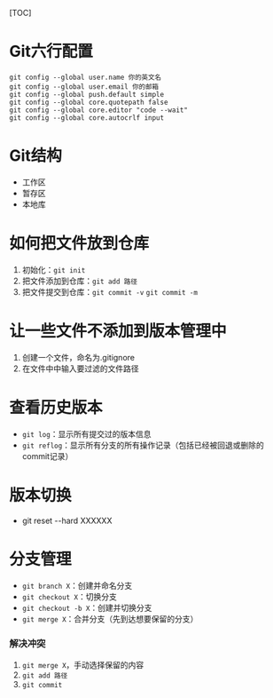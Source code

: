 [TOC]
# Git六行配置
```
git config --global user.name 你的英文名
git config --global user.email 你的邮箱
git config --global push.default simple
git config --global core.quotepath false
git config --global core.editor "code --wait"
git config --global core.autocrlf input
```
# Git结构
* 工作区
* 暂存区
* 本地库

# 如何把文件放到仓库
1. 初始化：`git init`
2. 把文件添加到仓库：`git add 路径`
3. 把文件提交到仓库：`git commit -v` `git commit -m`

# 让一些文件不添加到版本管理中
1. 创建一个文件，命名为.gitignore
2. 在文件中中输入要过滤的文件路径

# 查看历史版本
* `git log`：显示所有提交过的版本信息
* `git reflog`：显示所有分支的所有操作记录（包括已经被回退或删除的commit记录）

# 版本切换
* git reset --hard XXXXXX

# 分支管理
* `git branch X`：创建并命名分支
* `git checkout X`：切换分支
* `git checkout -b X`：创建并切换分支
* `git merge X`：合并分支（先到达想要保留的分支）
### 解决冲突
1. `git merge X`，手动选择保留的内容
2. `git add 路径`
3. `git commit`